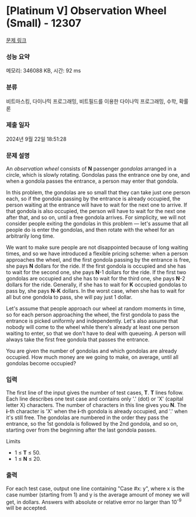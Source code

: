 # [Platinum V] Observation Wheel (Small) - 12307 

[문제 링크](https://www.acmicpc.net/problem/12307) 

### 성능 요약

메모리: 346088 KB, 시간: 92 ms

### 분류

비트마스킹, 다이나믹 프로그래밍, 비트필드를 이용한 다이나믹 프로그래밍, 수학, 확률론

### 제출 일자

2024년 9월 22일 18:51:28

### 문제 설명

<p>An <em>observation wheel</em> consists of <strong>N</strong> passenger <em>gondolas</em> arranged in a circle, which is slowly rotating. Gondolas pass the entrance one by one, and when a gondola passes the entrance, a person may enter that gondola.</p>

<p>In this problem, the gondolas are so small that they can take just one person each, so if the gondola passing by the entrance is already occupied, the person waiting at the entrance will have to wait for the next one to arrive. If that gondola is also occupied, the person will have to wait for the next one after that, and so on, until a free gondola arrives. For simplicity, we will not consider people exiting the gondolas in this problem — let's assume that all people do is enter the gondolas, and then rotate with the wheel for an arbitrarily long time.</p>

<p>We want to make sure people are not disappointed because of long waiting times, and so we have introduced a flexible pricing scheme: when a person approaches the wheel, and the first gondola passing by the entrance is free, she pays <strong>N</strong> dollars for the ride. If the first gondola is occupied and she has to wait for the second one, she pays <strong>N</strong>-1 dollars for the ride. If the first two gondolas are occupied and she has to wait for the third one, she pays <strong>N</strong>-2 dollars for the ride. Generally, if she has to wait for <strong>K</strong> occupied gondolas to pass by, she pays <strong>N</strong>-<strong>K</strong> dollars. In the worst case, when she has to wait for all but one gondola to pass, she will pay just 1 dollar.</p>

<p>Let's assume that people approach our wheel at random moments in time, so for each person approaching the wheel, the first gondola to pass the entrance is picked uniformly and independently. Let's also assume that nobody will come to the wheel while there's already at least one person waiting to enter, so that we don't have to deal with queueing. A person will always take the first free gondola that passes the entrance.</p>

<p>You are given the number of gondolas and which gondolas are already occupied. How much money are we going to make, on average, until all gondolas become occupied?</p>

### 입력 

 <p>The first line of the input gives the number of test cases, <strong>T</strong>. <strong>T</strong> lines follow. Each line describes one test case and contains only '.' (dot) or 'X' (capital letter X) characters. The number of characters in this line gives you <strong>N</strong>. The <strong>i</strong>-th character is 'X' when the <strong>i</strong>-th gondola is already occupied, and '.' when it's still free. The gondolas are numbered in the order they pass the entrance, so the 1st gondola is followed by the 2nd gondola, and so on, starting over from the beginning after the last gondola passes.</p>

<p>Limits</p>

<ul>
	<li>1 ≤ <strong>T</strong> ≤ 50.</li>
	<li>1 ≤ <strong>N</strong> ≤ 20.</li>
</ul>

### 출력 

 <p>For each test case, output one line containing "Case #x: y", where x is the case number (starting from 1) and y is the average amount of money we will get, in dollars. Answers with absolute or relative error no larger than 10<sup>-9</sup> will be accepted.</p>

